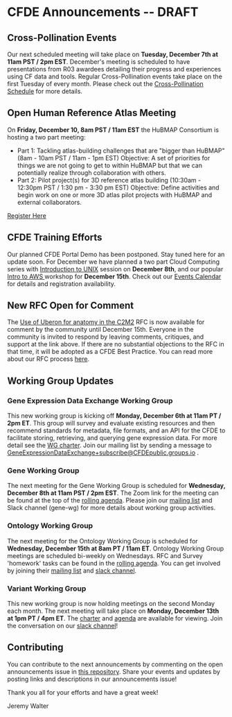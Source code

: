 # CFDE Announcements -- DRAFT

## Cross-Pollination Events
Our next scheduled meeting will take place on **Tuesday, December 7th at 11am PST / 2pm EST**. December's meeting is scheduled to have presentations from R03 awardees detailing their progress and experiences using CF data and tools.  Regular Cross-Pollination events take place on the first Tuesday of every month. Please check out the  [Cross-Pollination Schedule](https://docs.google.com/spreadsheets/d/1hQAeOLkivUZZnwZ_KxfGw3neezMaWbrPk9nnFiKfQGA/edit?usp=sharing) for more details.

## Open Human Reference Atlas Meeting 
On **Friday, December 10, 8am PST / 11am EST** the HuBMAP Consortium is hosting a two part meeting:
+ Part 1: Tackling atlas-building challenges that are "bigger than HuBMAP" (8am - 10am PST / 11am - 1pm EST)
Objective: A set of priorities for things we are not going to get to within HuBMAP but that we can potentially realize through collaboration with others.
+ Part 2: Pilot project(s) for 3D reference atlas building (10:30am - 12:30pm PST / 1:30 pm - 3:30 pm EST)
Objective: Define activities and begin work on one or more 3D atlas pilot projects with HuBMAP and external collaborators.

[Register Here](https://us06web.zoom.us/meeting/register/tZcvf-qsqT4sH9d7fZ451-N3vPnvu-nC3T0E)

## CFDE Training Efforts
Our planned CFDE Portal Demo has been postponed. Stay tuned here for an update soon. For December we have planned a two part Cloud Computing series with [Introduction to UNIX](https://www.nih-cfde.org/events/unix-for-cloud-computing/?pk_campaign=anc) session on **December 8th**, and our popular [Intro to AWS ](https://www.nih-cfde.org/events/introduction-to-amazon-web-services-2/?pk_campaign=anc)workshop for **December 15th**. Check out our [Events Calendar](https://www.nih-cfde.org/events/) for details and registration availability.

## New RFC Open for Comment
The [Use of Uberon for anatomy in the C2M2](https://docs.google.com/document/d/1x-KYUOvzO6NMiHqnl9G8JzakLcqJbkfG/edit)  RFC is now available for comment by the community until December 15th. Everyone in the community is invited to respond by leaving comments, critiques, and support at the link above.  If there are no substantial objections to the RFC in that time, it will be adopted as a CFDE Best Practice. You can read more about our RFC process [here](https://docs.google.com/document/d/1masYhU6W_zgUWN1XWS8_f-KiSp1cTDdo4eZJWpsXyHQ/edit).

## Working Group Updates

### Gene Expression Data Exchange Working Group
This new working group is kicking off **Monday, December 6th at 11am PT / 2pm ET**.  This group will survey and evaluate existing resources and then recommend standards for metadata, file formats, and an API for the CFDE to facilitate storing, retrieving, and querying gene expression data. For more detail see the [WG charter](https://docs.google.com/document/d/1D_Kjn_yBIYibco33zsmfBMrC0C39IGwW_VPu9b_iXnM/edit).  Join our mailing list by sending a message to [GeneExpressionDataExchange+subscribe@CFDEpublic.groups.io](GeneExpressionDataExchange+subscribe@CFDEpublic.groups.io) .


### Gene Working Group
The next meeting for the Gene Working Group is scheduled for **Wednesday, December 8th at 11am PST / 2pm EST**. The Zoom link for the meeting can be found at the top of the [rolling agenda](https://docs.google.com/document/d/18QXDCFkHTVF2LTvab-wz9CprHxegP6VU/edit#). Please join our [mailing list](https://cfdepublic.groups.io/g/GeneWorkingGroup) and Slack channel (gene-wg) for more details about working group activities.

### Ontology Working Group
The next meeting for the Ontology Working Group is scheduled for **Wednesday, December 15th at 8am PT / 11am ET**. Ontology Working Group meetings are scheduled bi-weekly on Wednesdays. RFC and Survey 'homework' tasks can be found in the [rolling agenda](https://docs.google.com/document/d/1VoHHBeWfol6XNJa3kzOnOFuTaIrcLYbqKYQcOnj1oh4/edit#heading=h.3ia46913z0oa). You can get involved by joining their [mailing list](https://cfdepublic.groups.io/g/OntologyWorkingGroup) and [slack channel](https://join.slack.com/share/zt-wramurmc-0VP3wp~RYL8y1VPndQvYXw). 

### Variant Working Group
This new working group is now holding meetings on the second Monday each month. The next meeting will take place on **Monday, December 13th at 1pm PT / 4pm ET**. The [charter](https://docs.google.com/document/d/1L84L20Z3v4wPYjdqjQz0JpGFud0JPNUK/edit?usp=sharing&ouid=111367545760360703840&rtpof=true&sd=true) and [agenda](https://docs.google.com/document/d/1c3bxCKCRTWtvZopSLOT2iZsetylKtqdilfF1hB1thFQ/edit?usp=sharing) are available for viewing. Join the conversation on our [slack channel](https://join.slack.com/share/zt-wr77bkhw-RrrNoi4OaOgG~u7D2DFayA)!

## Contributing
You can contribute to the next announcements by commenting on the open announcements issue in [this repository](https://github.com/nih-cfde/announcements/issues). Share your events and updates by posting links and descriptions in our announcements issue!

Thank you all for your efforts and have a great week!

Jeremy Walter
